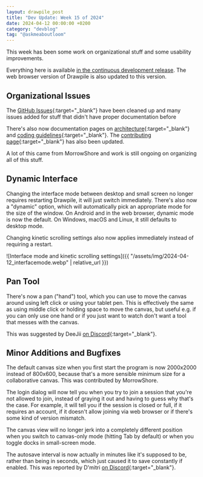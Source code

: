 ```yaml
---
layout: drawpile_post
title: "Dev Update: Week 15 of 2024"
date: 2024-04-12 00:00:00 +0200
category: "devblog"
tag: "@askmeaboutloom"
---
```


This week has been some work on organizational stuff and some usability improvements.

Everything here is available [in the continuous development release](https://github.com/drawpile/Drawpile/releases/tag/continuous). The web browser version of Drawpile is also updated to this version.

## Organizational Issues

The [GitHub Issues](https://github.com/drawpile/Drawpile/issues){:target="_blank"} have been cleaned up and many issues added for stuff that didn't have proper documentation before

There's also now documentation pages on [architecture](/help/development/architecture){:target="_blank"} and [coding guidelines](/help/development/codingguidelines){:target="_blank"}. The [contributing page](/help/development/contributing){:target="_blank"} has also been updated.

A lot of this came from MorrowShore and work is still ongoing on organizing all of this stuff.

## Dynamic Interface

Changing the interface mode between desktop and small screen no longer requires restarting Drawpile, it will just switch immediately. There's also now a "dynamic" option, which will automatically pick an appropriate mode for the size of the window. On Android and in the web browser, dynamic mode is now the default. On Windows, macOS and Linux, it still defaults to desktop mode.

Changing kinetic scrolling settings also now applies immediately instead of requiring a restart.

![Interface mode and kinetic scrolling settings]({{ "/assets/img/2024-04-12_interfacemode.webp" | relative_url }})

## Pan Tool

There's now a pan ("hand") tool, which you can use to move the canvas around using left click or using your tablet pen. This is effectively the same as using middle click or holding space to move the canvas, but useful e.g. if you can only use one hand or if you just want to watch don't want a tool that messes with the canvas.

This was suggested by DeeJii [on Discord](https://drawpile.net/discord/){:target="_blank"}.

## Minor Additions and Bugfixes

The default canvas size when you first start the program is now 2000x2000 instead of 800x600, because that's a more sensible minimum size for a collaborative canvas. This was contributed by MorrowShore.

The login dialog will now tell you when you try to join a session that you're not allowed to join, instead of graying it out and having to guess why that's the case. For example, it will tell you if the session is closed or full, if it requires an account, if it doesn't allow joining via web browser or if there's some kind of version mismatch.

The canvas view will no longer jerk into a completely different position when you switch to canvas-only mode (hitting Tab by default) or when you toggle docks in small-screen mode.

The autosave interval is now actually in minutes like it's supposed to be, rather than being in seconds, which just caused it to save constantly if enabled. This was reported by D'mitri [on Discord](https://drawpile.net/discord/){:target="_blank"}.
